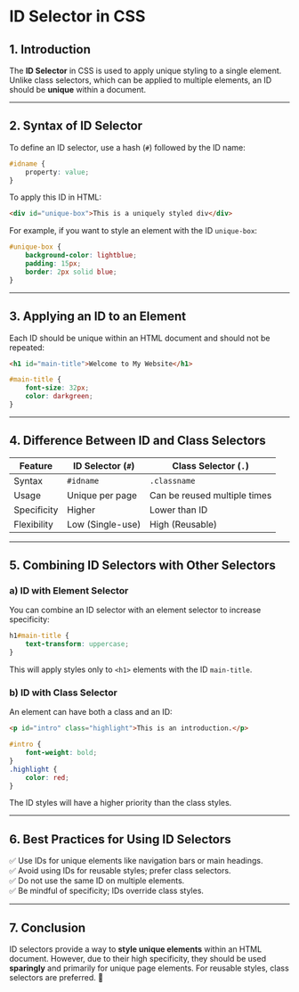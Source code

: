 # **ID Selector in CSS**

## **1. Introduction**

The **ID Selector** in CSS is used to apply unique styling to a single element. Unlike class selectors, which can be applied to multiple elements, an ID should be **unique** within a document.

---

## **2. Syntax of ID Selector**

To define an ID selector, use a hash (`#`) followed by the ID name:

```css
#idname {
    property: value;
}
```

To apply this ID in HTML:

```html
<div id="unique-box">This is a uniquely styled div</div>
```

For example, if you want to style an element with the ID `unique-box`:

```css
#unique-box {
    background-color: lightblue;
    padding: 15px;
    border: 2px solid blue;
}
```

---

## **3. Applying an ID to an Element**

Each ID should be unique within an HTML document and should not be repeated:

```html
<h1 id="main-title">Welcome to My Website</h1>
```

```css
#main-title {
    font-size: 32px;
    color: darkgreen;
}
```

---

## **4. Difference Between ID and Class Selectors**

| Feature       | ID Selector (`#`) | Class Selector (`.`) |
|--------------|------------------|---------------------|
| Syntax       | `#idname`        | `.classname`        |
| Usage        | Unique per page  | Can be reused multiple times |
| Specificity  | Higher           | Lower than ID       |
| Flexibility  | Low (Single-use) | High (Reusable)     |

---

## **5. Combining ID Selectors with Other Selectors**

### **a) ID with Element Selector**

You can combine an ID selector with an element selector to increase specificity:

```css
h1#main-title {
    text-transform: uppercase;
}
```

This will apply styles only to `<h1>` elements with the ID `main-title`.

### **b) ID with Class Selector**

An element can have both a class and an ID:

```html
<p id="intro" class="highlight">This is an introduction.</p>
```

```css
#intro {
    font-weight: bold;
}
.highlight {
    color: red;
}
```

The ID styles will have a higher priority than the class styles.

---

## **6. Best Practices for Using ID Selectors**

✅ Use IDs for unique elements like navigation bars or main headings.  
✅ Avoid using IDs for reusable styles; prefer class selectors.  
✅ Do not use the same ID on multiple elements.  
✅ Be mindful of specificity; IDs override class styles.  

---

## **7. Conclusion**

ID selectors provide a way to **style unique elements** within an HTML document. However, due to their high specificity, they should be used **sparingly** and primarily for unique page elements. For reusable styles, class selectors are preferred. 🚀

